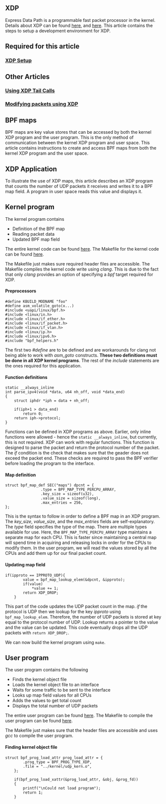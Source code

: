 ## XDP
Express Data Path is a programmable fast packet processor in the kernel. Details about XDP can be found [here](https://dl.acm.org/citation.cfm?id=3281443), and [here](https://developers.redhat.com/blog/2018/12/06/achieving-high-performance-low-latency-networking-with-xdp-part-1/). This article contains the steps to setup a development environment for XDP.

## Required for this article
### [XDP Setup](https://priyankaselvan.github.io/eXpress-Data-Path--Setup/)

## Other Articles
### [Using XDP Tail Calls]()
### [Modifying packets using XDP]()

## BPF maps
BPF maps are key value stores that can be accessed by both the kernel XDP program and the user program. This is the only method of communication between the kernel XDP program and user space. This article contains instructions to create and access BPF maps from both the kernel XDP program and the user space. 

## XDP Application
To illustrate the use of XDP maps, this article describes an XDP program that counts the number of UDP packets it receives and writes it to a BPF map field. A program in user space reads this value and displays it. 

## Kernel program
The kernel program contains
- Definition of the BPF map
- Reading packet data
- Updated BPF map field

The entire kernel code can be found [here](https://github.com/PriyankaSelvan/xdp-map-udp/blob/master/kernel/udp_kern.c). 
The Makefile for the kernel code can be found [here](https://github.com/PriyankaSelvan/xdp-map-udp/blob/master/kernel/Makefile).

The Makefile just makes sure required header files are accessible. The Makefile compiles the kernel code write using _clang_. This is due to the fact that only _clang_ provides an option of specifying a _bpf_ target required for XDP. 

#### Preprocessors
```
#define KBUILD_MODNAME "foo"
#define asm_volatile_goto(x...)
#include <uapi/linux/bpf.h>
#include <linux/in.h>
#include <linux/if_ether.h>
#include <linux/if_packet.h>
#include <linux/if_vlan.h>
#include <linux/ip.h>
#include <linux/ipv6.h>
#include "bpf_helpers.h"
```
The first two _#define_ are to be defined and are workarounds for clang not being able to work with _asm_goto_ constructs. __These two definitions must be done in all XDP kernel programs__. The rest of the _include_ statements are the ones required for this application. 

#### Function definitions
```
static __always_inline
int parse_ipv4(void *data, u64 nh_off, void *data_end)
{
	struct iphdr *iph = data + nh_off;

	if(iph+1 > data_end)
		return 0;
	return iph->protocol;
}
```
Functions can be defined in XDP programs as above. Earlier, only inline functions were allowed - hence the `static __always_inline`, but currently, this is not required. XDP can work with regular functions. This function is designed to parse the packet and return the protocol number of the packet. The _if_ condition is the check that makes sure that the geader does not exceed the packet end. These checks are required to pass the BPF verifier before loading the program to the interface. 

#### Map definition
```
struct bpf_map_def SEC("maps") dpcnt = {
                .type = BPF_MAP_TYPE_PERCPU_ARRAY,
                .key_size = sizeof(u32),
                .value_size = sizeof(long),
                .max_entries = 256,
};
```
This is the syntax to follow in order to define a BPF map in an XDP program. The _key_size_, _value_size_, and the _max_entries_ fields are self-explanatory. The _type_ field specifies the type of the map. There are multiple types available for use. Here, the `BPF_MAP_TYPE_PERCPU_ARRAY` type maintains a separate map for each CPU. This is faster since maintaining a central map will spend time in acquiring and releasing locks in order for the CPUs to modify them. In the user program, we will read the values stored by all the CPUs and add them up for our final packet count. 

#### Updating map field
```
if(ipproto == IPPROTO_UDP){
		value = bpf_map_lookup_elem(&dpcnt, &ipproto);
		if(value)
			*value += 1;
		return XDP_DROP;
	}
```
This part of the code updates the UDP packet count in the map. _if_ the protocol is UDP then we lookup for the key _ipproto_ using `bpf_map_lookup_elem`. Therefore, the number of UDP packets is stored at key equal to the protocol number of UDP. Lookup returns a pointer to the value and the value can be updated. This code eventually drops all the UDP packets with `return XDP_DROP;`. 

We can now build the kernel program using `make`. 

## User program
The user program contains the following
- Finds the kernel object file
- Loads the kernel object file to an interface
- Waits for some traffic to be sent to the interface
- Looks up map field values for all CPUs
- Adds the values to get total count
- Displays the total number of UDP packets

The entire user program can be found [here](https://github.com/PriyankaSelvan/xdp-map-udp/blob/master/user/udp_usr.c).
The Makefile to compile the user program can be found [here](https://github.com/PriyankaSelvan/xdp-map-udp/blob/master/user/Makefile). 

The Makefile just makes sure that the header files are accessible and uses _gcc_ to compile the user program. 

#### Finding kernel object file
```
struct bpf_prog_load_attr prog_load_attr = {
		.prog_type = BPF_PROG_TYPE_XDP,
		.file = "../kernel/udp_kern.o",
	};

	if(bpf_prog_load_xattr(&prog_load_attr, &obj, &prog_fd))
	{
		printf("\nCould not load program");
		return 1;
	}
```
